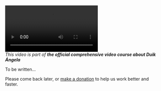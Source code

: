 
![RXLAB_VIDEO](https://rxlaboratory.org/wp-content/uploads/Duik17_B02_Settings_EN.mp4)  
*This video is part of __the official comprehensive video course about Duik Ángela__*

To be written...

Please come back later, or [make a donation](http://donate.rxlab.info) to help us work better and faster.